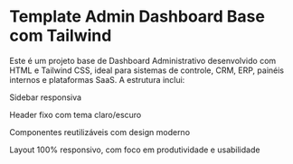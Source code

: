 # Template Admin Dashboard Base com Tailwind

Este é um projeto base de Dashboard Administrativo desenvolvido com HTML e Tailwind CSS, ideal para sistemas de controle, CRM, ERP, painéis internos e plataformas SaaS.
A estrutura inclui:

Sidebar responsiva

Header fixo com tema claro/escuro

Componentes reutilizáveis com design moderno

Layout 100% responsivo, com foco em produtividade e usabilidade
